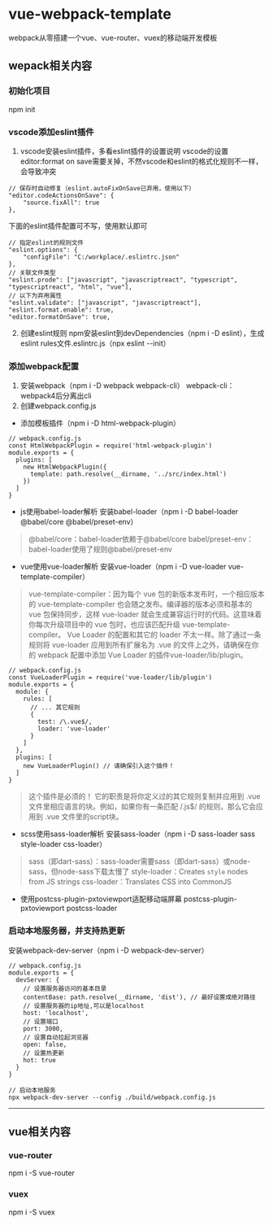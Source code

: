 # vue-webpack-template
webpack从零搭建一个vue、vue-router、vuex的移动端开发模板

## wepack相关内容
### 初始化项目
npm init

### vscode添加eslint插件
1. vscode安装eslint插件，多看eslint插件的设置说明
vscode的设置editor:format on save需要关掉，不然vscode和eslint的格式化规则不一样，会导致冲突

```
// 保存时自动修复（eslint.autoFixOnSave已弃用，使用以下）
"editor.codeActionsOnSave": {
	"source.fixAll": true
},
```

下面的eslint插件配置可不写，使用默认即可

```
// 指定eslint的规则文件
"eslint.options": {
	"configFile": "C:/workplace/.eslintrc.json"
},
// 关联文件类型
"eslint.prode": ["javascript", "javascriptreact", "typescript", "typescriptreact", "html", "vue"],
// 以下为弃用属性
"eslint.validate": ["javascript", "javascriptreact"],
"eslint.format.enable": true,
"editor.formatOnSave": true,
```

2. 创建eslint规则
npm安装eslint到devDependencies（npm i -D eslint），生成eslint rules文件.eslintrc.js（npx eslint --init）


### 添加webpack配置
1. 安装webpack（npm i -D webpack webpack-cli）
webpack-cli：webpack4后分离出cli
2. 创建webpack.config.js

- 添加模板插件（npm i -D html-webpack-plugin）

```
// webpack.config.js
const HtmlWebpackPlugin = require('html-webpack-plugin')
module.exports = {
  plugins: [
    new HtmlWebpackPlugin({
      template: path.resolve(__dirname, '../src/index.html')
    })
  ]
}
```

- js使用babel-loader解析
安装babel-loader（npm i -D babel-loader @babel/core @babel/preset-env）
> @babel/core：babel-loader依赖于@babel/core
babel/preset-env：babel-loader使用了规则@babel/preset-env

- vue使用vue-loader解析
安装vue-loader（npm i -D vue-loader vue-template-compiler）
> vue-template-compiler：因为每个 vue 包的新版本发布时，一个相应版本的 vue-template-compiler 也会随之发布。编译器的版本必须和基本的 vue 包保持同步，这样 vue-loader 就会生成兼容运行时的代码。这意味着你每次升级项目中的 vue 包时，也应该匹配升级 vue-template-compiler。
Vue Loader 的配置和其它的 loader 不太一样。除了通过一条规则将 vue-loader 应用到所有扩展名为 .vue 的文件上之外，请确保在你的 webpack 配置中添加 Vue Loader 的插件vue-loader/lib/plugin。

```
// webpack.config.js
const VueLoaderPlugin = require('vue-loader/lib/plugin')
module.exports = {
  module: {
    rules: [
      // ... 其它规则
      {
        test: /\.vue$/,
        loader: 'vue-loader'
      }
    ]
  },
  plugins: [
    new VueLoaderPlugin() // 请确保引入这个插件！
  ]
}
```

> 这个插件是必须的！ 它的职责是将你定义过的其它规则复制并应用到 .vue 文件里相应语言的块。例如，如果你有一条匹配 /\.js$/ 的规则，那么它会应用到 .vue 文件里的script块。

- scss使用sass-loader解析
安装sass-loader（npm i -D sass-loader sass style-loader css-loader）
> sass（即dart-sass）：sass-loader需要sass（即dart-sass）或node-sass，但node-sass下载太慢了
style-loader：Creates `style` nodes from JS strings
css-loader：Translates CSS into CommonJS

- 使用postcss-plugin-pxtoviewport适配移动端屏幕
postcss-plugin-pxtoviewport postcss-loader

### 启动本地服务器，并支持热更新
安装webpack-dev-server（npm i -D webpack-dev-server）

```
// webpack.config.js
module.exports = {
  devServer: {
    // 设置服务器访问的基本目录
    contentBase: path.resolve(__dirname, 'dist'), // 最好设置成绝对路径
    // 设置服务器的ip地址,可以是localhost
    host: 'localhost',
    // 设置端口
    port: 3000,
    // 设置自动拉起浏览器
    open: false,
    // 设置热更新
    hot: true
  }
}
```
```
// 启动本地服务
npx webpack-dev-server --config ./build/webpack.config.js
```

---
## vue相关内容

### vue-router
npm i -S vue-router

### vuex
npm i -S vuex




















